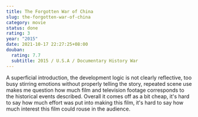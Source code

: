 ```yaml
---
title: The Forgotten War of China
slug: the-forgotten-war-of-china
category: movie
status: done
rating: 3
year: "2015"
date: 2021-10-17 22:27:25+08:00
douban:
  rating: 7.7
  subtitle: 2015 / U.S.A / Documentary History War
---
```


A superficial introduction, the development logic is not clearly reflective, too busy stirring emotions without properly telling the story, repeated scene use makes me question how much film and television footage corresponds to the historical events described. Overall it comes off as a bit cheap, it's hard to say how much effort was put into making this film, it's hard to say how much interest this film could rouse in the audience.
